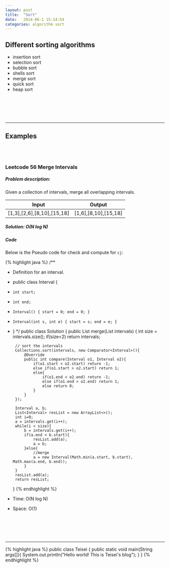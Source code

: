```yaml
---
layout: post
title:  "Sort"
date:   2014-06-1 15:14:54
categories: algorithm sort
---
```

    
## Different sorting algorithms
  
+ insertion sort
+ selection sort
+ bubble sort
+ shells sort
+ merge sort
+ quick sort
+ heap sort

<br>
<br>
<br>
<br>

---

## Examples

<br><br>


### Leetcode 56 Merge Intervals

##### Problem description: 

Given a collection of intervals, merge all overlapping intervals.

Input	|Output
------- |  ---------
[1,3],[2,6],[8,10],[15,18]	|  [1,6],[8,10],[15,18]

##### Solution: O(N log N)


##### Code

Below is the Pseudo code for check and compute for `cj`: 



{% highlight java %}
/**
 * Definition for an interval.
 * public class Interval {
 *     int start;
 *     int end;
 *     Interval() { start = 0; end = 0; }
 *     Interval(int s, int e) { start = s; end = e; }
 * }
 */
public class Solution {
    public List<Interval> merge(List<Interval> intervals) {
        int size = intervals.size();
        if(size<2) return intervals;
        
        // sort the intervals
        Collections.sort(intervals, new Comparator<Interval>(){
            @Override
            public int compare(Interval o1, Interval o2){
                if(o1.start < o2.start) return -1;
                else if(o1.start > o2.start) return 1;
                else{
                    if(o1.end < o2.end) return -1;
                    else if(o1.end > o2.end) return 1;
                    else return 0;
                }
            }
        });
        
        Interval a, b;
        List<Interval> resList = new ArrayList<>();
        int i=0;
        a = intervals.get(i++);
        while(i < size){
            b = intervals.get(i++);
            if(a.end < b.start){
                resList.add(a);
                a = b;
            }else{
                //merge
                a = new Interval(Math.min(a.start, b.start), Math.max(a.end, b.end));
            }
        }
        resList.add(a);
        return resList;
    }
{% endhighlight %}


* Time: O(N log N)
* Space: O(1)


<br>
<br>
<br>
<br>


---

{% highlight java %}
public class Teisei {
    public static void main(String args[]){
        System.out.println("Hello world! This is Teisei's blog");
    }
}
{% endhighlight %}
